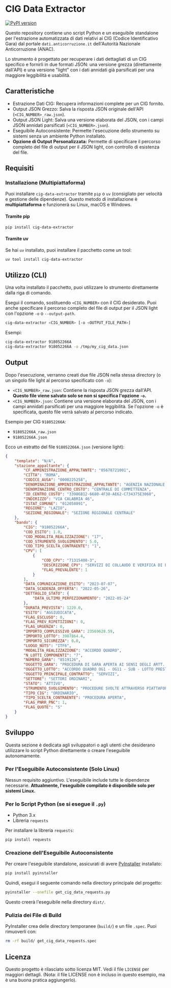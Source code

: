 # CIG Data Extractor

[![PyPI version](https://badge.fury.io/py/cig-data-extractor.svg)](https://badge.fury.io/py/cig-data-extractor)

Questo repository contiene uno script Python e un eseguibile standalone per l'estrazione automatizzata di dati relativi ai CIG (Codice Identificativo Gara) dal portale `dati.anticorruzione.it` dell'Autorità Nazionale Anticorruzione (ANAC).

Lo strumento è progettato per recuperare i dati dettagliati di un CIG specifico e fornirli in due formati JSON: una versione grezza (direttamente dall'API) e una versione "light" con i dati annidati già parsificati per una maggiore leggibilità e usabilità.

## Caratteristiche

* Estrazione Dati CIG: Recupera informazioni complete per un CIG fornito.
* Output JSON Grezzo: Salva la risposta JSON originale dell'API (`<CIG_NUMBER>_raw.json`).
* Output JSON Light: Salva una versione elaborata del JSON, con i campi JSON annidati parsificati (`<CIG_NUMBER>.json`).
* Eseguibile Autoconsistente: Permette l'esecuzione dello strumento su sistemi senza un ambiente Python installato.
* **Opzione di Output Personalizzata:** Permette di specificare il percorso completo del file di output per il JSON light, con controllo di esistenza del file.

## Requisiti

### Installazione (Multipiattaforma)

Puoi installare `cig-data-extractor` tramite `pip` o `uv` (consigliato per velocità e gestione delle dipendenze). Questo metodo di installazione è **multipiattaforma** e funzionerà su Linux, macOS e Windows.

#### Tramite pip

```bash
pip install cig-data-extractor
```

#### Tramite uv

Se hai `uv` installato, puoi installare il pacchetto come un tool:

```bash
uv tool install cig-data-extractor
```

## Utilizzo (CLI)

Una volta installato il pacchetto, puoi utilizzare lo strumento direttamente dalla riga di comando.

Esegui il comando, sostituendo `<CIG_NUMBER>` con il CIG desiderato. Puoi anche specificare il percorso completo del file di output per il JSON light con l'opzione `-o` o `--output-path`.

```bash
cig-data-extractor <CIG_NUMBER> [-o <OUTPUT_FILE_PATH>]
```

Esempi:

```bash
cig-data-extractor 918052266A
cig-data-extractor 918052266A -o /tmp/my_cig_data.json
```

## Output

Dopo l'esecuzione, verranno creati due file JSON nella stessa directory (o un singolo file light al percorso specificato con `-o`):

* `<CIG_NUMBER>_raw.json`: Contiene la risposta JSON grezza dall'API. **Questo file viene salvato solo se non si specifica l'opzione `-o`.**
* `<CIG_NUMBER>.json`: Contiene una versione elaborata del JSON, con i campi annidati parsificati per una maggiore leggibilità. Se l'opzione `-o` è specificata, questo file verrà salvato al percorso indicato.

Esempio per CIG `918052266A`:

* `918052266A_raw.json`
* `918052266A.json`

Ecco un estratto del file `918052266A.json` (versione light):

```json
{
    "template": "N/A",
    "stazione_appaltante": {
        "CF_AMMINISTRAZIONE_APPALTANTE": "05678721001",
        "CITTA": "ROMA",
        "CODICE_AUSA": "0000225258",
        "DENOMINAZIONE_AMMINISTRAZIONE_APPALTANTE": "AGENZIA NAZIONALE PER L ATTRAZIONE DEGLI INVESTIMENTI E LO SVILUPPO D IMPRESA S.P.A.",
        "DENOMINAZIONE_CENTRO_COSTO": "CENTRALE DI COMMITTENZA",
        "ID_CENTRO_COSTO": "33986B12-6680-4F38-AE62-C734375E3060",
        "INDIRIZZO": "VIA CALABRIA 46",
        "ISTAT_COMUNE": "012058091",
        "REGIONE": "LAZIO",
        "SEZIONE_REGIONALE": "SEZIONE REGIONALE CENTRALE"
    },
    "bando": {
        "CIG": "918052266A",
        "COD_ESITO": 1.0,
        "COD_MODALITA_REALIZZAZIONE": "17",
        "COD_STRUMENTO_SVOLGIMENTO": 5.0,
        "COD_TIPO_SCELTA_CONTRAENTE": "1",
        "CPV": [
            {
                "COD_CPV": "71315400-3",
                "DESCRIZIONE_CPV": "SERVIZI DI COLLAUDO E VERIFICA DI EDIFICI",
                "FLAG_PREVALENTE": 1
            }
        ],
        "DATA_COMUNICAZIONE_ESITO": "2023-07-07",
        "DATA_SCADENZA_OFFERTA": "2022-05-26",
        "DETTAGLIO_STATO": {
            "DATA_ULTIMO_PERFEZIONAMENTO": "2022-05-24"
        },
        "DURATA_PREVISTA": 1220.0,
        "ESITO": "AGGIUDICATA",
        "FLAG_ESCLUSO": 0,
        "FLAG_PREV_RIPETIZIONI": 0,
        "FLAG_URGENZA": 0,
        "IMPORTO_COMPLESSIVO_GARA": 23569628.59,
        "IMPORTO_LOTTO": 3987864.4,
        "IMPORTO_SICUREZZA": 0.0,
        "LUOGO_NUTS": "ITF6",
        "MODALITA_REALIZZAZIONE": "ACCORDO QUADRO",
        "N_LOTTI_COMPONENTI": "7",
        "NUMERO_GARA": "8519126",
        "OGGETTO_GARA": "PROCEDURA DI GARA APERTA AI SENSI DEGLI ARTT. 54 E 60 DEL D.LGS. N. 50/2016, DA REALIZZARSI MEDIANTE PIATTAFORMA TELEMATICA, PER LA CONCLUSIONE DI ACCORDI QUADRO CON PIU’ OPERATORI ECONOMICI PER L’AFFIDAMENTO DI LAVORI (OG1 – OG11) E SERVIZI DI INGEGNERIA E ARCHITETTURA (E.21 – E.06 – S.03 – IA.02 – IA.04) PER LA NUOVA EDIFICAZIONE, RISTRUTTURAZIONE E RIQUALIFICAZIONE DI EDIFICI PUBBLICI RESIDENZIALI E NON.",
        "OGGETTO_LOTTO": "ACCORDO QUADRO OG1 - OG11 - SUB - LOTTO PRESTAZIONALE 1 – SERVIZI DI DI COLLAUDO - LOTTO GEOGRAFICO: CALABRIA - SICILIA",
        "OGGETTO_PRINCIPALE_CONTRATTO": "SERVIZI",
        "SETTORE": "SETTORI ORDINARI",
        "STATO": "ATTIVO",
        "STRUMENTO_SVOLGIMENTO": "PROCEDURE SVOLTE ATTRAVERSO PIATTAFORME TELEMATICHE DI NEGOZIAZIONE ART.58",
        "TIPO_CIG": "ORDINARIO",
        "TIPO_SCELTA_CONTRAENTE": "PROCEDURA APERTA",
        "FLAG_PNRR_PNC": 1,
        "FLAG_QUOTE": "S"
    }
}
```

## Sviluppo

Questa sezione è dedicata agli sviluppatori o agli utenti che desiderano utilizzare lo script Python direttamente o creare l'eseguibile autonomamente.

### Per l'Eseguibile Autoconsistente (Solo Linux)

Nessun requisito aggiuntivo. L'eseguibile include tutte le dipendenze necessarie. **Attualmente, l'eseguibile compilato è disponibile solo per sistemi Linux.**

### Per lo Script Python (se si esegue il `.py`)

* Python 3.x
* Libreria `requests`

Per installare la libreria `requests`:

```bash
pip install requests
```

### Creazione dell'Eseguibile Autoconsistente

Per creare l'eseguibile standalone, assicurati di avere [PyInstaller](https://pyinstaller.org/) installato:

```bash
pip install pyinstaller
```

Quindi, esegui il seguente comando nella directory principale del progetto:

```bash
pyinstaller --onefile get_cig_data_requests.py
```

Questo creerà l'eseguibile nella directory `dist/`.

### Pulizia dei File di Build

PyInstaller crea delle directory temporanee (`build/`) e un file `.spec`. Puoi rimuoverli con:

```bash
rm -rf build/ get_cig_data_requests.spec
```

## Licenza

Questo progetto è rilasciato sotto licenza MIT. Vedi il file `LICENSE` per maggiori dettagli. (Nota: il file LICENSE non è incluso in questo esempio, ma è una buona pratica aggiungerlo).

